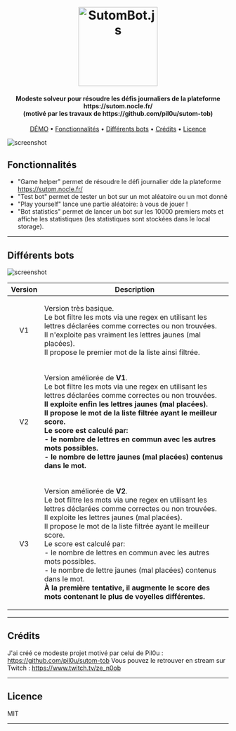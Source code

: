 <h1 align="center">
  <br>
  <img src="https://raw.githubusercontent.com/ticlekiwi/SutomBot.js/main/images/logo-round.png" alt="SutomBot.js" width="180">
  <br>
</h1>

<h4 align="center">
Modeste solveur pour résoudre les défis journaliers de la plateforme https://sutom.nocle.fr/
<br>
(motivé par les travaux de https://github.com/pil0u/sutom-tob)
</h4>

<p align="center">
  <a href="https://ticlekiwi.github.io/SutomBot.js/" target="_blank">DÉMO</a> •
  <a href="#fonctionnalités">Fonctionnalités</a> •
  <a href="#différents-bots">Différents bots</a> •
  <a href="#crédits">Crédits</a> •
  <a href="#licence">Licence</a>
</p>

![screenshot](https://raw.githubusercontent.com/ticlekiwi/SutomBot.js/main/images/captures/game-helper.gif)
## Fonctionnalités

* "Game helper" permet de résoudre le défi journalier dde la plateforme https://sutom.nocle.fr/
* "Test bot" permet de tester un bot sur un mot aléatoire ou un mot donné
* "Play yourself" lance une partie aléatoire: à vous de jouer ! 
* "Bot statistics" permet de lancer un bot sur les 10000 premiers mots et affiche les statistiques (les statistiques sont stockées dans le local storage).

---

## Différents bots

![screenshot](https://raw.githubusercontent.com/ticlekiwi/SutomBot.js/main/images/captures/statistics.png)


| Version | Description |
| :---: | :---: |
| V1 | <p align="left">Version très basique.<br>Le bot filtre les mots via une regex en utilisant les lettres déclarées comme correctes ou non trouvées.<br>Il n'exploite pas vraiment les lettres jaunes (mal placées).<br>Il propose le premier mot de la liste ainsi filtrée.</p>  |
| V2 | <p align="left">Version améliorée de <strong>V1</strong>.<br>Le bot filtre les mots via une regex en utilisant les lettres déclarées comme correctes ou non trouvées.<br><strong>Il exploite enfin les lettres jaunes (mal placées).<br>Il propose le mot de la liste filtrée ayant le meilleur score.<br>Le score est calculé par:<br>- le nombre de lettres en commun avec les autres mots possibles.<br>- le nombre de lettre jaunes (mal placées) contenus dans le mot.</strong></p>  |
| V3 |  <p align="left">Version améliorée de <strong>V2</strong>.<br>Le bot filtre les mots via une regex en utilisant les lettres déclarées comme correctes ou non trouvées.<br>Il exploite les lettres jaunes (mal placées).<br>Il propose le mot de la liste filtrée ayant le meilleur score.<br>Le score est calculé par:<br>- le nombre de lettres en commun avec les autres mots possibles.<br>- le nombre de lettre jaunes (mal placées) contenus dans le mot.<br><strong>À la première tentative, il augmente le score des mots contenant le plus de voyelles différentes.</strong></p>  |

---

## Crédits

J'ai créé ce modeste projet motivé par celui de Pil0u : https://github.com/pil0u/sutom-tob 
Vous pouvez le retrouver en stream sur Twitch : https://www.twitch.tv/ze_n0ob

---

## Licence

MIT

---